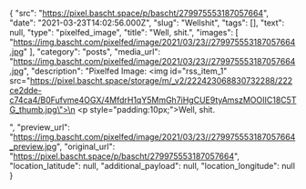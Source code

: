 {
  "src": "https://pixel.bascht.space/p/bascht/279975553187057664",
  "date": "2021-03-23T14:02:56.000Z",
  "slug": "Wellshit",
  "tags": [],
  "text": null,
  "type": "pixelfed_image",
  "title": "Well, shit.",
  "images": [
    "https://img.bascht.com/pixelfed/image/2021/03/23//279975553187057664.jpg"
  ],
  "category": "posts",
  "media_url": "https://img.bascht.com/pixelfed/image/2021/03/23//279975553187057664.jpg",
  "description": "Pixelfed Image: <img id=\"rss_item_1\" src=\"https://pixel.bascht.space/storage/m/_v2/222423068830732288/222ce2dde-c74ca4/B0Fufvme4OGX/4MfdrH1qY5MmGh7iHgCUE9tyAmszMOOIIC18C5TG_thumb.jpg\">\n            <p style=\"padding:10px;\">Well, shit.</p>",
  "preview_url": "https://img.bascht.com/pixelfed/image/2021/03/23//279975553187057664_preview.jpg",
  "original_url": "https://pixel.bascht.space/p/bascht/279975553187057664",
  "location_latitude": null,
  "additional_payload": null,
  "location_longitude": null
}